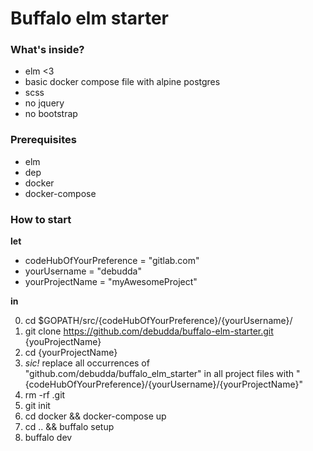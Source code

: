 # Buffalo elm starter  

### What's inside?  
- elm <3
- basic docker compose file with alpine postgres
- scss
- no jquery
- no bootstrap

### Prerequisites  
- elm
- dep
- docker
- docker-compose

### How to start
**let** 
 
* codeHubOfYourPreference = "gitlab.com"
* yourUsername = "debudda"
* yourProjectName = "myAwesomeProject"  

**in**  

0) cd $GOPATH/src/{codeHubOfYourPreference}/{yourUsername}/
1) git clone https://github.com/debudda/buffalo-elm-starter.git {youProjectName}
2) cd {yourProjectName}
3) _sic!_ replace all occurrences of "github.com/debudda/buffalo_elm_starter" in all project files with "{codeHubOfYourPreference}/{yourUsername}/{yourProjectName}"
4) rm -rf .git
5) git init 
6) cd docker && docker-compose up
7) cd .. && buffalo setup
8) buffalo dev